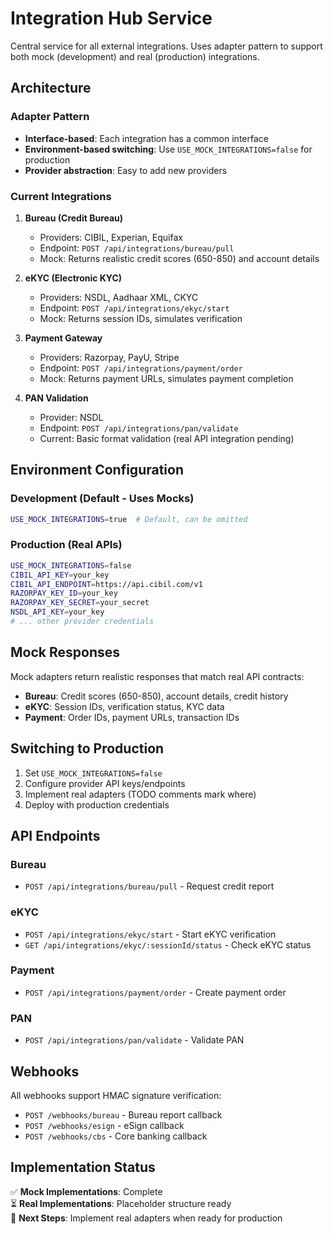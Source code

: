 # Integration Hub Service

Central service for all external integrations. Uses adapter pattern to support both mock (development) and real (production) integrations.

## Architecture

### Adapter Pattern
- **Interface-based**: Each integration has a common interface
- **Environment-based switching**: Use `USE_MOCK_INTEGRATIONS=false` for production
- **Provider abstraction**: Easy to add new providers

### Current Integrations

1. **Bureau (Credit Bureau)**
   - Providers: CIBIL, Experian, Equifax
   - Endpoint: `POST /api/integrations/bureau/pull`
   - Mock: Returns realistic credit scores (650-850) and account details

2. **eKYC (Electronic KYC)**
   - Providers: NSDL, Aadhaar XML, CKYC
   - Endpoint: `POST /api/integrations/ekyc/start`
   - Mock: Returns session IDs, simulates verification

3. **Payment Gateway**
   - Providers: Razorpay, PayU, Stripe
   - Endpoint: `POST /api/integrations/payment/order`
   - Mock: Returns payment URLs, simulates payment completion

4. **PAN Validation**
   - Provider: NSDL
   - Endpoint: `POST /api/integrations/pan/validate`
   - Current: Basic format validation (real API integration pending)

## Environment Configuration

### Development (Default - Uses Mocks)
```bash
USE_MOCK_INTEGRATIONS=true  # Default, can be omitted
```

### Production (Real APIs)
```bash
USE_MOCK_INTEGRATIONS=false
CIBIL_API_KEY=your_key
CIBIL_API_ENDPOINT=https://api.cibil.com/v1
RAZORPAY_KEY_ID=your_key
RAZORPAY_KEY_SECRET=your_secret
NSDL_API_KEY=your_key
# ... other provider credentials
```

## Mock Responses

Mock adapters return realistic responses that match real API contracts:
- **Bureau**: Credit scores (650-850), account details, credit history
- **eKYC**: Session IDs, verification status, KYC data
- **Payment**: Order IDs, payment URLs, transaction IDs

## Switching to Production

1. Set `USE_MOCK_INTEGRATIONS=false`
2. Configure provider API keys/endpoints
3. Implement real adapters (TODO comments mark where)
4. Deploy with production credentials

## API Endpoints

### Bureau
- `POST /api/integrations/bureau/pull` - Request credit report

### eKYC
- `POST /api/integrations/ekyc/start` - Start eKYC verification
- `GET /api/integrations/ekyc/:sessionId/status` - Check eKYC status

### Payment
- `POST /api/integrations/payment/order` - Create payment order

### PAN
- `POST /api/integrations/pan/validate` - Validate PAN

## Webhooks

All webhooks support HMAC signature verification:
- `POST /webhooks/bureau` - Bureau report callback
- `POST /webhooks/esign` - eSign callback
- `POST /webhooks/cbs` - Core banking callback

## Implementation Status

✅ **Mock Implementations**: Complete  
⏳ **Real Implementations**: Placeholder structure ready  
📝 **Next Steps**: Implement real adapters when ready for production
